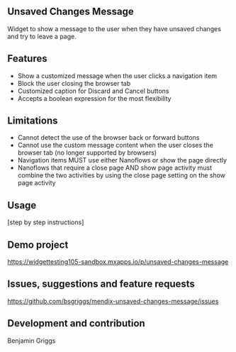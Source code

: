 ## Unsaved Changes Message
Widget to show a message to the user when they have unsaved changes and try to leave a page.

## Features
- Show a customized message when the user clicks a navigation item
- Block the user closing the browser tab
- Customized caption for Discard and Cancel buttons
- Accepts a boolean expression for the most flexibility 

## Limitations
- Cannot detect the use of the browser back or forward buttons
- Cannot use the custom message content when the user closes the browser tab (no longer supported by browsers)
- Navigation items MUST use either Nanoflows or show the page directly
- Nanoflows that require a close page AND show page activity must combine the two activities by using the close page setting on the show page activity

## Usage
[step by step instructions]

## Demo project
https://widgettesting105-sandbox.mxapps.io/p/unsaved-changes-message

## Issues, suggestions and feature requests
https://github.com/bsgriggs/mendix-unsaved-changes-message/issues

## Development and contribution
Benjamin Griggs
